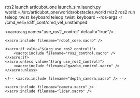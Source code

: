   ros2 launch articubot_one launch_sim.launch.py world:=./src/articubot_one/worlds/obstacles.world 
  rviz2
   ros2 run teleop_twist_keyboard teleop_twist_keyboard   --ros-args -r /cmd_vel:=/diff_cont/cmd_vel_unstamped


  

   <xacro:arg name="use_ros2_control" default="true"/>

    <xacro:include filename="robot_core.xacro" />

    <xacro:if value="$(arg use_ros2_control)">
        <xacro:include filename="ros2_control.xacro" /> 
    </xacro:if>
    <xacro:unless value="$(arg use_ros2_control)">
        <xacro:include filename="gazebo_control.xacro" /> 
    </xacro:unless>

    <!-- <xacro:include filename="depth_camera.xacro" /> -->

    <xacro:include filename="camera.xacro" />
    <xacro:include filename="lidar.xacro" />
